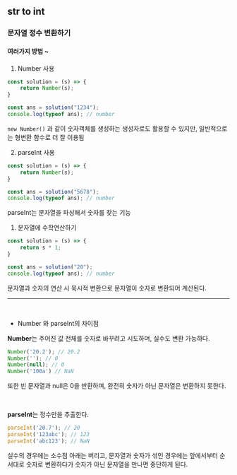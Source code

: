 ## str to int
### 문자열 정수 변환하기
#### 여러가지 방법 ~

1. Number 사용
```js
const solution = (s) => {
    return Number(s);
}

const ans = solution("1234");
console.log(typeof ans); // number
```
`new Number()` 과 같이 숫자객체를 생성하는 생성자로도 활용할 수 있지만, 일반적으로는 형변환 함수로 더 잘 이용됨

2. parseInt 사용
```js
const solution = (s) => {
    return Number(s);
}

const ans = solution("5678");
console.log(typeof ans); // number
```
parseInt는 문자열을 파싱해서 숫자를 찾는 기능

1. 문자열에 수학연산하기
```js
const solution = (s) => {
    return s * 1;
}

const ans = solution("20");
console.log(typeof ans); // number
```
문자열과 숫자의 연산 시 묵시적 변환으로 문자열이 숫자로 변환되어 계산된다.

---
<br/>

* Number 와 parseInt의 차이점

**Number**는 주어진 값 전체를 숫자로 바꾸려고 시도하며, 실수도 변환 가능하다.
```js
Number('20.2'); // 20.2
Number(''); // 0
Number(null); // 0
Number('100a') // NaN
```
또한 빈 문자열과 null은 0을 반환하며, 완전히 숫자가 아닌 문자열은 변환하지 못한다.

<br/>

**parseInt**는 정수만을 추출한다.
```js
parseInt('20.7'); // 20
parseInt('123abc'); // 123
parseInt('abc123'); // NaN 
```
실수의 경우에는 소수점 아래는 버리고,
문자열과 숫자가 섞인 경우에는 앞에서부터 순서대로 숫자로 변환하다가 숫자가 아닌 문자열을 만나면 중단하게 된다.